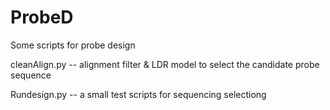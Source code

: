 # ProbeD
Some scripts for probe design


cleanAlign.py -- alignment filter & LDR model to select the candidate probe sequence

Rundesign.py -- a small test scripts for sequencing selectiong
